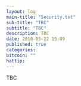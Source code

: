 ```yaml
---
layout: log
main-title: "Security.txt"
sub-title: "TBC"
subtitle: "TBC"
description: TBC
date: 2018-05-22 15:09
published: true
categories: 
bitcoin: ""
hattip: 
---
```


TBC
